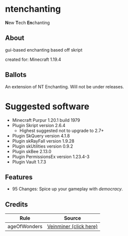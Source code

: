# ntenchanting
**N**ew **T**ech **En**chanting
## About
gui-based enchanting based off skript

created for: Minecraft 1.19.4

## Ballots
An extension of NT Enchanting. Will not be under releases.

# Suggested software
- Minecraft Purpur 1.20.1 build 1979
- Plugin Skript version 2.6.4
  - Highest suggested not to upgrade to 2.7+
- Plugin SkQuery version 4.1.8
- Plugin skRayFall version 1.9.28
- Plugin skUtilities version 0.9.2
- Plugin skBee 2.13.0
- Plugin PermissionsEx version 1.23.4-3
- Plugin Vault 1.7.3

## Features
- 95 Changes: Spice up your gameplay with *democracy*.

## Credits
| Rule  | Source |
| ------------- | ------------- |
| ageOfWonders  | [Veinminer (click here)](https://www.spigotmc.org/resources/vein-miner.78958/)  |
